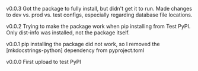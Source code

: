 v0.0.3
Got the package to fully install, but didn't get it to run. Made changes to dev vs. prod vs. test configs, especially regarding database file locations.

v0.0.2
Trying to make the package work when pip installing from Test PyPI. Only dist-info was installed, not the package itself.

v0.0.1
pip installing the package did not work, so I removed the [mkdocstrings-python] dependency from pyproject.toml

v0.0.0
First upload to test PyPI